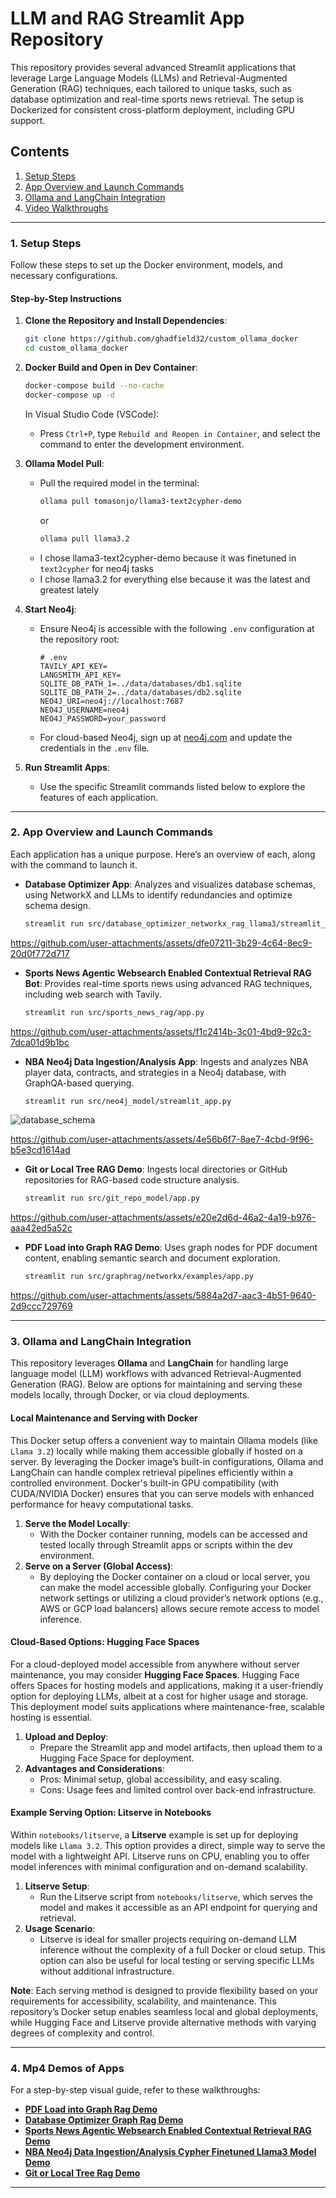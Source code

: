 # LLM and RAG Streamlit App Repository

This repository provides several advanced Streamlit applications that leverage Large Language Models (LLMs) and Retrieval-Augmented Generation (RAG) techniques, each tailored to unique tasks, such as database optimization and real-time sports news retrieval. The setup is Dockerized for consistent cross-platform deployment, including GPU support.

## Contents

1. [Setup Steps](#setup-steps)
2. [App Overview and Launch Commands](#app-overview-and-launch-commands)
3. [Ollama and LangChain Integration](#ollama-and-langchain-integration)
4. [Video Walkthroughs](#video-walkthroughs)

---

### 1. Setup Steps

Follow these steps to set up the Docker environment, models, and necessary configurations.

#### Step-by-Step Instructions

1. **Clone the Repository and Install Dependencies**:
   ```bash
   git clone https://github.com/ghadfield32/custom_ollama_docker
   cd custom_ollama_docker
   ```

2. **Docker Build and Open in Dev Container**:
   ```bash
   docker-compose build --no-cache
   docker-compose up -d
   ```

   In Visual Studio Code (VSCode):
   - Press `Ctrl+P`, type `Rebuild and Reopen in Container`, and select the command to enter the development environment.

3. **Ollama Model Pull**:
   - Pull the required model in the terminal:
     ```bash
     ollama pull tomasonjo/llama3-text2cypher-demo
     ```
     or 
     ```bash
     ollama pull llama3.2
     ```
   - I chose llama3-text2cypher-demo because it was finetuned in `text2cypher` for neo4j tasks
   - I chose llama3.2 for everything else because it was the latest and greatest lately

4. **Start Neo4j**:
   - Ensure Neo4j is accessible with the following `.env` configuration at the repository root:

     ```plaintext
     # .env
     TAVILY_API_KEY=
     LANGSMITH_API_KEY=
     SQLITE_DB_PATH_1=../data/databases/db1.sqlite
     SQLITE_DB_PATH_2=../data/databases/db2.sqlite
     NEO4J_URI=neo4j://localhost:7687
     NEO4J_USERNAME=neo4j
     NEO4J_PASSWORD=your_password
     ```

   - For cloud-based Neo4j, sign up at [neo4j.com](https://neo4j.com) and update the credentials in the `.env` file.

5. **Run Streamlit Apps**:
   - Use the specific Streamlit commands listed below to explore the features of each application.

---

### 2. App Overview and Launch Commands

Each application has a unique purpose. Here’s an overview of each, along with the command to launch it.

- **Database Optimizer App**: Analyzes and visualizes database schemas, using NetworkX and LLMs to identify redundancies and optimize schema design.
  ```bash
  streamlit run src/database_optimizer_networkx_rag_llama3/streamlit_app.py
  ```
  

https://github.com/user-attachments/assets/dfe07211-3b29-4c64-8ec9-20d0f772d717


- **Sports News Agentic Websearch Enabled Contextual Retrieval RAG Bot**: Provides real-time sports news using advanced RAG techniques, including web search with Tavily.
  ```bash
  streamlit run src/sports_news_rag/app.py
  ```


https://github.com/user-attachments/assets/f1c2414b-3c01-4bd9-92c3-7dca01d9b1bc



- **NBA Neo4j Data Ingestion/Analysis App**: Ingests and analyzes NBA player data, contracts, and strategies in a Neo4j database, with GraphQA-based querying.
  ```bash
  streamlit run src/neo4j_model/streamlit_app.py
  ```
![database_schema](https://github.com/user-attachments/assets/0b04a827-72e4-4732-be65-0bd8548969f3)


https://github.com/user-attachments/assets/4e56b6f7-8ae7-4cbd-9f96-b5e3cd1614ad


- **Git or Local Tree RAG Demo**: Ingests local directories or GitHub repositories for RAG-based code structure analysis.
  ```bash
  streamlit run src/git_repo_model/app.py
  ```


https://github.com/user-attachments/assets/e20e2d6d-46a2-4a19-b976-aaa42ed5a52c


- **PDF Load into Graph RAG Demo**: Uses graph nodes for PDF document content, enabling semantic search and document exploration.
  ```bash
  streamlit run src/graphrag/networkx/examples/app.py
  ```


https://github.com/user-attachments/assets/5884a2d7-aac3-4b51-9640-2d9ccc729769


---

### 3. Ollama and LangChain Integration

This repository leverages **Ollama** and **LangChain** for handling large language model (LLM) workflows with advanced Retrieval-Augmented Generation (RAG). Below are options for maintaining and serving these models locally, through Docker, or via cloud deployments.

#### Local Maintenance and Serving with Docker

This Docker setup offers a convenient way to maintain Ollama models (like `Llama 3.2`) locally while making them accessible globally if hosted on a server. By leveraging the Docker image’s built-in configurations, Ollama and LangChain can handle complex retrieval pipelines efficiently within a controlled environment. Docker's built-in GPU compatibility (with CUDA/NVIDIA Docker) ensures that you can serve models with enhanced performance for heavy computational tasks.

1. **Serve the Model Locally**:
   - With the Docker container running, models can be accessed and tested locally through Streamlit apps or scripts within the dev environment.
2. **Serve on a Server (Global Access)**:
   - By deploying the Docker container on a cloud or local server, you can make the model accessible globally. Configuring your Docker network settings or utilizing a cloud provider’s network options (e.g., AWS or GCP load balancers) allows secure remote access to model inference.

#### Cloud-Based Options: Hugging Face Spaces

For a cloud-deployed model accessible from anywhere without server maintenance, you may consider **Hugging Face Spaces**. Hugging Face offers Spaces for hosting models and applications, making it a user-friendly option for deploying LLMs, albeit at a cost for higher usage and storage. This deployment model suits applications where maintenance-free, scalable hosting is essential.

1. **Upload and Deploy**:
   - Prepare the Streamlit app and model artifacts, then upload them to a Hugging Face Space for deployment.
2. **Advantages and Considerations**:
   - Pros: Minimal setup, global accessibility, and easy scaling.
   - Cons: Usage fees and limited control over back-end infrastructure.

#### Example Serving Option: Litserve in Notebooks

Within `notebooks/litserve`, a **Litserve** example is set up for deploying models like `Llama 3.2`. This option provides a direct, simple way to serve the model with a lightweight API. Litserve runs on CPU, enabling you to offer model inferences with minimal configuration and on-demand scalability.

1. **Litserve Setup**:
   - Run the Litserve script from `notebooks/litserve`, which serves the model and makes it accessible as an API endpoint for querying and retrieval.
2. **Usage Scenario**:
   - Litserve is ideal for smaller projects requiring on-demand LLM inference without the complexity of a full Docker or cloud setup. This option can also be useful for local testing or serving specific LLMs without additional infrastructure.

**Note**: Each serving method is designed to provide flexibility based on your requirements for accessibility, scalability, and maintenance. This repository’s Docker setup enables seamless local and global deployments, while Hugging Face and Litserve provide alternative methods with varying degrees of complexity and control.

---

### 4. Mp4 Demos of Apps

For a step-by-step visual guide, refer to these walkthroughs:

- **[PDF Load into Graph Rag Demo](custom_ollama_docker/videos/pdf_networkx_rag_llama3.2.mp4)**
- **[Database Optimizer Graph Rag Demo](custom_ollama_docker/videos/database_optimizer_networkx_graph_llama3.mp4)**
- **[Sports News Agentic Websearch Enabled Contextual Retrieval RAG Demo](custom_ollama_docker/videos/Advanced_Sports_News_Websearch_RAG_Bot.mp4)**
- **[NBA Neo4j Data Ingestion/Analysis Cypher Finetuned Llama3 Model Demo](custom_ollama_docker/videos/Neo4j_llama3cypher_example.mp4)**
- **[Git or Local Tree Rag Demo](custom_ollama_docker/videos/git_or_local_repository_local_rag_llama3_2.mp4)**

---
